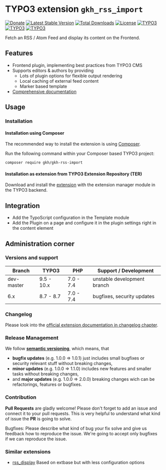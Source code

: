 # TYPO3 extension `gkh_rss_import`

[![Donate](https://img.shields.io/badge/Donate-PayPal-green.svg)](https://www.paypal.me/simonschaufi/19.99)
[![Latest Stable Version](https://poser.pugx.org/gkh/gkh-rss-import/v/stable)](https://packagist.org/packages/gkh/gkh-rss-import)
[![Total Downloads](https://poser.pugx.org/gkh/gkh-rss-import/downloads)](https://packagist.org/packages/gkh/gkh-rss-import)
[![License](https://poser.pugx.org/gkh/gkh-rss-import/license)](https://packagist.org/packages/gkh/gkh-rss-import)
[![TYPO3](https://img.shields.io/badge/TYPO3-9.5-orange.svg)](https://get.typo3.org/version/9)
[![TYPO3](https://img.shields.io/badge/TYPO3-10.4-orange.svg)](https://get.typo3.org/version/10)
[![TYPO3](https://img.shields.io/badge/TYPO3-11.0-orange.svg)](https://get.typo3.org/version/11)

Fetch an RSS / Atom Feed and display its content on the Frontend.

## Features

* Frontend plugin, implementing best practices from TYPO3 CMS
* Supports editors & authors by providing
    * Lots of plugin options for flexible output rendering
    * Local caching of external feed content
    * Marker based template
* [Comprehensive documentation][1]

## Usage

### Installation

#### Installation using Composer

The recommended way to install the extension is using [Composer][2].

Run the following command within your Composer based TYPO3 project:

```bash
composer require gkh/gkh-rss-import
```

#### Installation as extension from TYPO3 Extension Repository (TER)

Download and install the [extension][3] with the extension manager module in the TYPO3 backend.

## Integration

- Add the TypoScript configuration in the Template module
- Add the Plugin on a page and configure it in the plugin settings right in the content element

## Administration corner

### Versions and support

| Branch      | TYPO3      | PHP       | Support / Development                   |
| ----------- | ---------- | ----------|---------------------------------------- |
| dev-master  | 9.5 - 10.x | 7.0 - 7.4 | unstable development branch             |
| 6.x         | 8.7 - 8.7  | 7.0 - 7.4 | bugfixes, security updates              |

### Changelog

Please look into the [official extension documentation in changelog chapter][4].

### Release Management

We follow [**semantic versioning**][5], which means, that
* **bugfix updates** (e.g. 1.0.0 => 1.0.1) just includes small bugfixes or security relevant stuff without breaking changes,
* **minor updates** (e.g. 1.0.0 => 1.1.0) includes new features and smaller tasks without breaking changes,
* and **major updates** (e.g. 1.0.0 => 2.0.0) breaking changes wich can be refactorings, features or bugfixes.

### Contribution

**Pull Requests** are gladly welcome! Please don't forget to add an issue and connect it to your pull requests. This
is very helpful to understand what kind of issue the **PR** is going to solve.

Bugfixes: Please describe what kind of bug your fix solve and give us feedback how to reproduce the issue. We're going
to accept only bugfixes if we can reproduce the issue.

### Similar extensions

* [rss_display][6] Based on extbase but with less configuration options

[1]: https://docs.typo3.org/p/gkh/gkh-rss-import/master/en-us/
[2]: https://getcomposer.org/
[3]: https://extensions.typo3.org/extension/gkh_rss_import
[4]: https://docs.typo3.org/p/simonschauif/gkh_rss_import/master/en-us/Changelog/Index.html
[5]: https://semver.org/
[6]: https://extensions.typo3.org/extension/rss_display/
